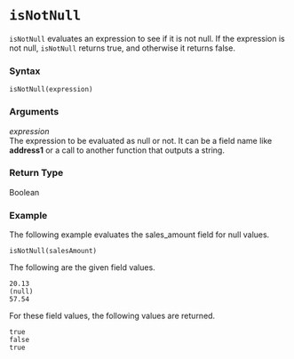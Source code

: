 # `isNotNull`<a name="isNotNull-function"></a>

`isNotNull` evaluates an expression to see if it is not null\. If the expression is not null, `isNotNull` returns true, and otherwise it returns false\.

### Syntax<a name="isNotNull-function-syntax"></a>

```
isNotNull(expression)
```

### Arguments<a name="isNotNull-function-arguments"></a>

 *expression*   
The expression to be evaluated as null or not\. It can be a field name like **address1** or a call to another function that outputs a string\. 

### Return Type<a name="isNotNull-function-return-type"></a>

Boolean

### Example<a name="isNotNull-function-example"></a>

The following example evaluates the sales\_amount field for null values\.

```
isNotNull(salesAmount)
```

The following are the given field values\.

```
20.13
(null)
57.54
```

For these field values, the following values are returned\.

```
true
false
true
```